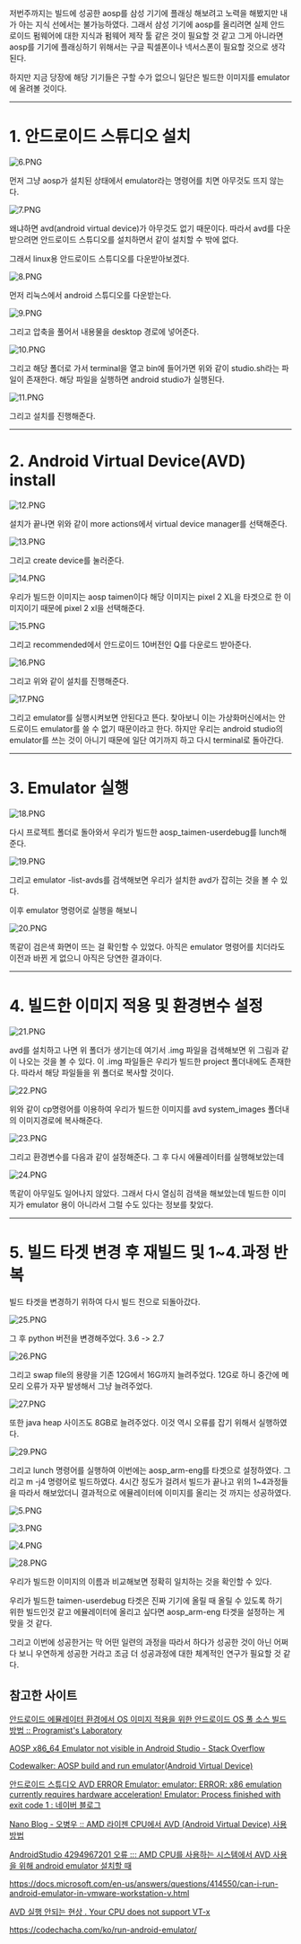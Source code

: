 저번주까지는 빌드에 성공한 aosp를 삼성 기기에 플래싱 해보려고 노력을 해봤지만 내가 아는 지식 선에서는 불가능하였다. 그래서 삼성 기기에 aosp를 올리려면 실제 안드로이드 펌웨어에 대한 지식과 펌웨어 제작 툴 같은 것이 필요할 것 같고 그게 아니라면 aosp를 기기에 플래싱하기 위해서는 구글 픽셀폰이나 넥서스폰이 필요할 것으로 생각된다.

하지만 지금 당장에 해당 기기들은 구할 수가 없으니 일단은 빌드한 이미지를 emulator에 올려볼 것이다.

---

# 1. 안드로이드 스튜디오 설치

![6.PNG](/assets/images/5/6.PNG)

먼저 그냥 aosp가 설치된 상태에서 emulator라는 명령어를 치면 아무것도 뜨지 않는다. 

![7.PNG](/assets/images/5/7.PNG)

왜냐하면 avd(android virtual device)가 아무것도 없기 때문이다. 따라서 avd를 다운받으려면 안드로이드 스튜디오를 설치하면서 같이 설치할 수 밖에 없다.

그래서 linux용 안드로이드 스튜디오를 다운받아보겠다.

![8.PNG](/assets/images/5/8.PNG)

먼저 리눅스에서 android 스튜디오를 다운받는다.

![9.PNG](/assets/images/5/9.PNG)

그리고 압축을 풀어서 내용물을 desktop 경로에 넣어준다.

![10.PNG](/assets/images/5/10.PNG)

그리고 해당 폴더로 가서 terminal을 열고 bin에 들어가면 위와 같이 studio.sh라는 파일이 존재한다. 해당 파일을 실행하면 android studio가 실행된다.

![11.PNG](/assets/images/5/11.PNG)

그리고 설치를 진행해준다.

---

# 2. Android Virtual Device(AVD) install

![12.PNG](/assets/images/5/12.PNG)

설치가 끝나면 위와 같이 more actions에서 virtual device manager를 선택해준다.

![13.PNG](/assets/images/5/13.PNG)

그리고 create device를 눌러준다.

![14.PNG](/assets/images/5/14.PNG)

우리가 빌드한 이미지는 aosp taimen이다 해당 이미지는 pixel 2 XL을 타겟으로 한 이미지이기 때문에 pixel 2 xl을 선택해준다.

![15.PNG](/assets/images/5/15.PNG)

그리고 recommended에서 안드로이드 10버전인 Q를 다운로드 받아준다.

![16.PNG](/assets/images/5/16.PNG)

그리고 위와 같이 설치를 진행해준다.

![17.PNG](/assets/images/5/17.PNG)

그리고 emulator를 실행시켜보면 안된다고 뜬다. 찾아보니 이는 가상화머신에서는 안드로이드 emulator를 쓸 수 없기 때문이라고 한다. 하지만 우리는 android studio의 emulator를 쓰는 것이 아니기 때문에 일단 여기까지 하고 다시 terminal로 돌아간다.

---

# 3. Emulator 실행

![18.PNG](/assets/images/5/18.PNG)

다시 프로젝트 폴더로 돌아와서 우리가 빌드한 aosp_taimen-userdebug를 lunch해준다.

![19.PNG](/assets/images/5/19.PNG)

그리고 emulator -list-avds를 검색해보면 우리가 설치한 avd가 잡히는 것을 볼 수 있다.

이후 emulator 명령어로 실행을 해보니

![20.PNG](/assets/images/5/20.PNG)

똑같이 검은색 화면이 뜨는 걸 확인할 수 있었다. 아직은 emulator 명령어를 치더라도 이전과 바뀐 게 없으니 아직은 당연한 결과이다.

---

# 4. 빌드한 이미지 적용 및 환경변수 설정

![21.PNG](/assets/images/5/21.PNG)

avd를 설치하고 나면 위 폴더가 생기는데 여기서 .img 파일을 검색해보면 위 그림과 같이 나오는 것을 볼 수 있다. 이 .img 파일들은 우리가 빌드한 project 폴더내에도 존재한다. 따라서 해당 파일들을 위 폴더로 복사할 것이다.

![22.PNG](/assets/images/5/22.PNG)

위와 같이 cp명령어를 이용하여 우리가 빌드한 이미지를 avd system_images 폴더내의 이미지경로에 복사해준다.

![23.PNG](/assets/images/5/23.PNG)

그리고 환경변수를 다음과 같이 설정해준다. 그 후 다시 에뮬레이터를 실행해보았는데

![24.PNG](/assets/images/5/24.PNG)

똑같이 아무일도 일어나지 않았다. 그래서 다시 열심히 검색을 해보았는데 빌드한 이미지가 emulator 용이 아니라서 그럴 수도 있다는 정보를 찾았다.

---

# 5. 빌드 타겟 변경 후 재빌드 및 1~4.과정 반복

빌드 타겟을 변경하기 위하여 다시 빌드 전으로 되돌아갔다.

![25.PNG](/assets/images/5/25.PNG)

그 후 python 버전을 변경해주었다. 3.6 -> 2.7

![26.PNG](/assets/images/5/26.PNG)

그리고 swap file의 용량을 기존 12G에서 16G까지 늘려주었다. 12G로 하니 중간에 메모리 오류가 자꾸 발생해서 그냥 늘려주었다.

![27.PNG](/assets/images/5/27.PNG)

또한 java heap 사이즈도 8GB로 늘려주었다. 이것 역시 오류를 잡기 위해서 실행하였다.

![29.PNG](/assets/images/5/29.PNG)

그리고 lunch 명령어를 실행하여 이번에는 aosp_arm-eng를 타겟으로 설정하였다. 그리고 m -j4 명령어로 빌드하였다. 4시간 정도가 걸려서 빌드가 끝나고 위의 1~4과정들을 따라서 해보았더니 결과적으로 에뮬레이터에 이미지를 올리는 것 까지는 성공하였다.

![5.PNG](/assets/images/5/5.PNG)

![3.PNG](/assets/images/5/3.PNG)

![4.PNG](/assets/images/5/4.PNG)

![28.PNG](/assets/images/5/28.PNG)

우리가 빌드한 이미지의 이름과 비교해보면 정확히 일치하는 것을 확인할 수 있다.

우리가 빌드한 taimen-userdebug 타겟은 진짜 기기에 올릴 때 올릴 수 있도록 하기 위한 빌드인것 같고 에뮬레이터에 올리고 싶다면 aosp_arm-eng 타겟을 설정하는 게 맞을 것 같다.

그리고 이번에 성공한거는 막 어떤 일련의 과정을 따라서 하다가 성공한 것이 아닌 어쩌다 보니 우연하게 성공한 거라고 조금 더 성공과정에 대한 체계적인 연구가 필요할 것 같다.

## **참고한 사이트**

[안드로이드 에뮬레이터 환경에서 OS 이미지 적용을 위한 안드로이드 OS 풀 소스 빌드 방법 :: Programist's Laboratory](https://programist.tistory.com/entry/%EC%95%88%EB%93%9C%EB%A1%9C%EC%9D%B4%EB%93%9C-%EC%97%90%EB%AE%AC%EB%A0%88%EC%9D%B4%ED%84%B0-%ED%99%98%EA%B2%BD%EC%97%90%EC%84%9C-OS-%EC%9D%B4%EB%AF%B8%EC%A7%80-%EC%A0%81%EC%9A%A9%EC%9D%84-%EC%9C%84%ED%95%9C-%EC%95%88%EB%93%9C%EB%A1%9C%EC%9D%B4%EB%93%9C-OS-%ED%92%80-%EC%86%8C%EC%8A%A4-%EB%B9%8C%EB%93%9C-%EB%B0%A9%EB%B2%95)

[AOSP x86_64 Emulator not visible in Android Studio - Stack Overflow](https://stackoverflow.com/questions/60035816/aosp-x86-64-emulator-not-visible-in-android-studio)

[Codewalker: AOSP build and run emulator(Android Virtual Device)](https://codewalkerster.blogspot.com/2013/12/aosp-build-and-run-emulatorandroid.html)

[안드로이드 스튜디오 AVD ERROR Emulator: emulator: ERROR: x86 emulation currently requires hardware acceleration! Emulator: Process finished with exit code 1 : 네이버 블로그](https://m.blog.naver.com/jd0909/221379212994)

[Nano Blog - 오병우 :: AMD 라이젠 CPU에서 AVD (Android Virtual Device) 사용 방법](https://bwoh.tistory.com/146)

[AndroidStudio 4294967201 오류 ::: AMD CPU를 사용하는 시스템에서 AVD 사용을 위해 android emulator 설치할 때](https://featherwing.tistory.com/79)

https://docs.microsoft.com/en-us/answers/questions/414550/can-i-run-android-emulator-in-vmware-workstation-v.html

[AVD 실행 안되는 현상 . Your CPU does not support VT-x](https://libero2m.tistory.com/39?category=986323)

https://codechacha.com/ko/run-android-emulator/
